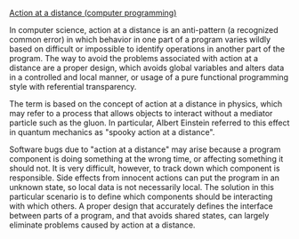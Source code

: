 [Action at a distance (computer programming)](https://en.wikipedia.org/wiki/Action_at_a_distance_(computer_programming))

In computer science, action at a distance is an anti-pattern (a recognized common error) in which behavior in one part of a program varies wildly based on difficult or impossible to identify operations in another part of the program. The way to avoid the problems associated with action at a distance are a proper design, which avoids global variables and alters data in a controlled and local manner, or usage of a pure functional programming style with referential transparency.

The term is based on the concept of action at a distance in physics, which may refer to a process that allows objects to interact without a mediator particle such as the gluon. In particular, Albert Einstein referred to this effect in quantum mechanics as "spooky action at a distance".

Software bugs due to "action at a distance" may arise because a program component is doing something at the wrong time, or affecting something it should not. It is very difficult, however, to track down which component is responsible. Side effects from innocent actions can put the program in an unknown state, so local data is not necessarily local. The solution in this particular scenario is to define which components should be interacting with which others. A proper design that accurately defines the interface between parts of a program, and that avoids shared states, can largely eliminate problems caused by action at a distance.
